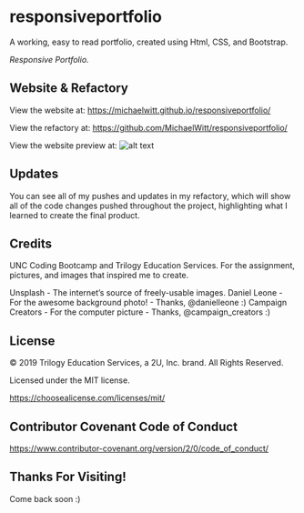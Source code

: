 # responsiveportfolio

A working, easy to read portfolio, created using Html, CSS, and Bootstrap.

_Responsive Portfolio._

<!-- EDIT the Green -->

<!-- In this challenge we were tasked with the mission of taking existing code and refacting it to a more readable, organized, and clean html and css. I optimized the code by implementing semantic elements and adding applicable attributes and organization. I did so by creating a repository and working website, inputting files in their correct folders, pushing code updates, changing div's to the appropriate semantic element in html & css (header, section, article, & footer), consolidating similar classes into one, inputting markup that highlights different parts of the website, inputting image descriptors, organizing into readable and organized code, creating a ReadMe, and testing for workability and functionality.  -->

<!-- After finishing, the code looks a lot better to me!
What a great challenge full of many lessons.

Thanks for checking out my first project on the road to development!  -->

## Website & Refactory

View the website at: https://michaelwitt.github.io/responsiveportfolio/

View the refactory at: https://github.com/MichaelWitt/responsiveportfolio/

View the website preview at: ![alt text](https://michaelwitt.github.io/responsiveportfolio/responsiveportfolio.png)

## Updates

You can see all of my pushes and updates in my refactory, which will show all of the code changes pushed throughout the project, highlighting what I learned to create the final product.

## Credits

UNC Coding Bootcamp and Trilogy Education Services.
For the assignment, pictures, and images that inspired me to create.

Unsplash - The internet’s source of freely-usable images.
Daniel Leone - For the awesome background photo! - Thanks, @danielleone :)
Campaign Creators - For the computer picture - Thanks, @campaign_creators :)

## License

© 2019 Trilogy Education Services, a 2U, Inc. brand. All Rights Reserved.

Licensed under the MIT license.

https://choosealicense.com/licenses/mit/

## Contributor Covenant Code of Conduct

https://www.contributor-covenant.org/version/2/0/code_of_conduct/

## Thanks For Visiting!

Come back soon :)
